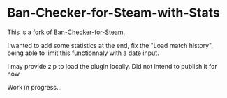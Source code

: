# Ban-Checker-for-Steam-with-Stats

This is a fork of [Ban-Checker-for-Steam](https://github.com/ge-ku/Ban-Checker-for-Steam).  

I wanted to add some statistics at the end, fix the "Load match history", being able to limit this functionnaly with a date input.

I may provide zip to load the plugin locally. Did not intend to publish it for now.

Work in progress...